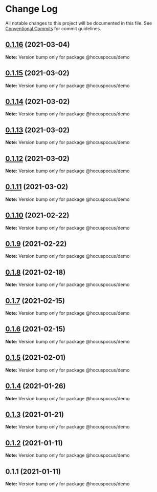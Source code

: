 # Change Log

All notable changes to this project will be documented in this file.
See [Conventional Commits](https://conventionalcommits.org) for commit guidelines.

## [0.1.16](https://github.com/ueberdosis/hocuspocus/compare/@hocuspocus/demo@0.1.15...@hocuspocus/demo@0.1.16) (2021-03-04)

**Note:** Version bump only for package @hocuspocus/demo





## [0.1.15](https://github.com/ueberdosis/hocuspocus/compare/@hocuspocus/demo@0.1.14...@hocuspocus/demo@0.1.15) (2021-03-02)

**Note:** Version bump only for package @hocuspocus/demo





## [0.1.14](https://github.com/ueberdosis/hocuspocus/compare/@hocuspocus/demo@0.1.13...@hocuspocus/demo@0.1.14) (2021-03-02)

**Note:** Version bump only for package @hocuspocus/demo





## [0.1.13](https://github.com/ueberdosis/hocuspocus/compare/@hocuspocus/demo@0.1.12...@hocuspocus/demo@0.1.13) (2021-03-02)

**Note:** Version bump only for package @hocuspocus/demo





## [0.1.12](https://github.com/ueberdosis/hocuspocus/compare/@hocuspocus/demo@0.1.11...@hocuspocus/demo@0.1.12) (2021-03-02)

**Note:** Version bump only for package @hocuspocus/demo





## [0.1.11](https://github.com/ueberdosis/hocuspocus/compare/@hocuspocus/demo@0.1.10...@hocuspocus/demo@0.1.11) (2021-03-02)

**Note:** Version bump only for package @hocuspocus/demo





## [0.1.10](https://github.com/ueberdosis/hocuspocus/compare/@hocuspocus/demo@0.1.9...@hocuspocus/demo@0.1.10) (2021-02-22)

**Note:** Version bump only for package @hocuspocus/demo





## [0.1.9](https://github.com/ueberdosis/hocuspocus/compare/@hocuspocus/demo@0.1.8...@hocuspocus/demo@0.1.9) (2021-02-22)

**Note:** Version bump only for package @hocuspocus/demo





## [0.1.8](https://github.com/ueberdosis/hocuspocus/compare/@hocuspocus/demo@0.1.7...@hocuspocus/demo@0.1.8) (2021-02-18)

**Note:** Version bump only for package @hocuspocus/demo





## [0.1.7](https://github.com/ueberdosis/hocuspocus/compare/@hocuspocus/demo@0.1.6...@hocuspocus/demo@0.1.7) (2021-02-15)

**Note:** Version bump only for package @hocuspocus/demo





## [0.1.6](https://github.com/ueberdosis/hocuspocus/compare/@hocuspocus/demo@0.1.5...@hocuspocus/demo@0.1.6) (2021-02-15)

**Note:** Version bump only for package @hocuspocus/demo





## [0.1.5](https://github.com/ueberdosis/hocuspocus/compare/@hocuspocus/demo@0.1.4...@hocuspocus/demo@0.1.5) (2021-02-01)

**Note:** Version bump only for package @hocuspocus/demo





## [0.1.4](https://github.com/ueberdosis/hocuspocus/compare/@hocuspocus/demo@0.1.3...@hocuspocus/demo@0.1.4) (2021-01-26)

**Note:** Version bump only for package @hocuspocus/demo





## [0.1.3](https://github.com/ueberdosis/hocuspocus/compare/@hocuspocus/demo@0.1.2...@hocuspocus/demo@0.1.3) (2021-01-21)

**Note:** Version bump only for package @hocuspocus/demo





## [0.1.2](https://github.com/ueberdosis/hocuspocus/compare/@hocuspocus/demo@0.1.1...@hocuspocus/demo@0.1.2) (2021-01-11)

**Note:** Version bump only for package @hocuspocus/demo





## 0.1.1 (2021-01-11)

**Note:** Version bump only for package @hocuspocus/demo
